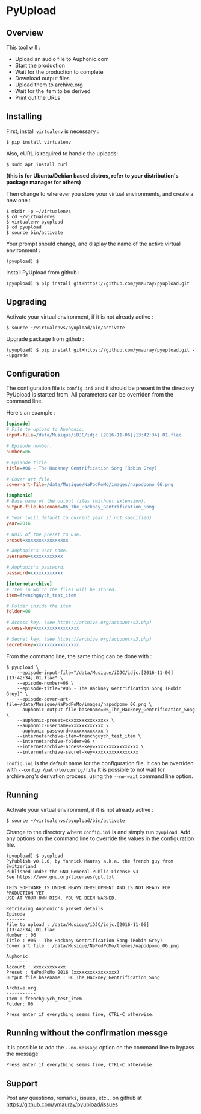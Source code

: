 # PyUpload
## Overview
This tool will :
* Upload an audio file to Auphonic.com
* Start the production
* Wait for the production to complete
* Download output files
* Upload them to archive.org
* Wait for the item to be derived
* Print out the URLs

## Installing
First, install `virtualenv` is necessary :
```
$ pip install virtualenv
```
Also, cURL is required to handle the uploads:
```
$ sudo apt install curl
```
__(this is for Ubuntu/Debian based distros, refer to your distribution's package manager for others)__

Then change to wherever you store your virtual environments, and create a new one :
```
$ mkdir -p ~/virtualenvs
$ cd ~/virtualenvs
$ virtualenv pyupload
$ cd pyupload
$ source bin/activate
```
Your prompt should change, and display the name of the active virtual environment :
```
(pyupload) $
```
Install PyUpload from github :
```
(pyupload) $ pip install git+https://github.com/ymauray/pyupload.git
```
## Upgrading
Activate your virtual environment, if it is not already active :
```
$ source ~/virtualenvs/pyupload/bin/activate
```
Upgrade package from github :
```
(pyupload) $ pip install git+https://github.com/ymauray/pyupload.git --upgrade
```
## Configuration
The configuration file is `config.ini` and it should be present in the directory PyUpload is started from. All parameters can be overriden from the command line.

Here's an example :
```ini
[episode]
# File to upload to Auphonic.
input-file=/data/Musique/iDJC/idjc.[2016-11-06][13:42:34].01.flac

# Episode number.
number=06

# Episode title.
title=#06 - The Hackney Gentrification Song (Robin Grey)

# Cover art file.
cover-art-file=/data/Musique/NaPodPoMo/images/napodpomo_06.png

[auphonic]
# Base name of the output files (without extension).
output-file-basename=06_The_Hackney_Gentrification_Song

# Year (will default to current year if not specified)
year=2016

# UUID of the preset to use.
preset=xxxxxxxxxxxxxxxx

# Auphonic's user name.
username=xxxxxxxxxxxx

# Auphonic's password.
password=xxxxxxxxxxxx

[internetarchive]
# Item in which the files will be stored.
item=frenchguych_test_item

# Folder inside the item.
folder=06

# Access key. (see https://archive.org/account/s3.php)
access-key=xxxxxxxxxxxxxxxx

# Secret key. (see https://archive.org/account/s3.php)
secret-key=xxxxxxxxxxxxxxxx
```
From the command line, the same thing can be done with :
```
$ pyupload \
    --episode-input-file="/data/Musique/iDJC/idjc.[2016-11-06][13:42:34].01.flac" \
    --episode-number=06 \
    --episode-title="#06 - The Hackney Gentrification Song (Robin Grey)" \
    --episode-cover-art-file=/data/Musique/NaPodPoMo/images/napodpomo_06.png \
    --auphonic-output-file-basename=06_The_Hackney_Gentrification_Song \
    --auphonic-preset=xxxxxxxxxxxxxxxx \
    --auphonic-username=xxxxxxxxxxxx \
    --auphonic-password=xxxxxxxxxxxx \
    --internetarchive-item=frenchguych_test_item \
    --internetarchive-folder=06 \
    --internetarchive-access-key=xxxxxxxxxxxxxxxx \
    --internetarchive-secret-key=xxxxxxxxxxxxxxxx
```
`config.ini` is the default name for the configuration file. It can be overriden with `--config /path/to/config/file`
It is possible to not wait for archive.org's derivation process, using the `--no-wait` command line option.
## Running
Activate your virtual environment, if it is not already active :
```
$ source ~/virtualenvs/pyupload/bin/activate
```
Change to the directory where `config.ini` is and simply run `pyupload`. Add any options on the command line to override the values in the configuration file.
```
(pyupload) $ pyupload
PyPublish v0.1.0, by Yannick Mauray a.k.a. the french guy from Switzerland
Published under the GNU General Public License v3
See https://www.gnu.org/licenses/gpl.txt

THIS SOFTWARE IS UNDER HEAVY DEVELOPMENT AND IS NOT READY FOR PRODUCTION YET
USE AT YOUR OWN RISK. YOU'VE BEEN WARNED.

Retrieving Auphonic's preset details
Episode
-------
File to upload : /data/Musique/iDJC/idjc.[2016-11-06][13:42:34].01.flac
Number : 06
Title : #06 - The Hackney Gentrification Song (Robin Grey)
Cover art file : /data/Musique/NaPodPoMo/themes/napodpomo_06.png

Auphonic
--------
Account : xxxxxxxxxxxx
Preset : NaPodPoMo 2016 (xxxxxxxxxxxxxxxx)
Output file basename : 06_The_Hackney_Gentrification_Song

Archive.org
-----------
Item : frenchguych_test_item
Folder: 06

Press enter if everything seems fine, CTRL-C otherwise.
```
## Running without the confirmation messge
It is possible to add the `--no-message` option on the command line to bypass the message
```
Press enter if everything seems fine, CTRL-C otherwise.
```

## Support
Post any questions, remarks, issues, etc... on github at https://github.com/ymauray/pyupload/issues
